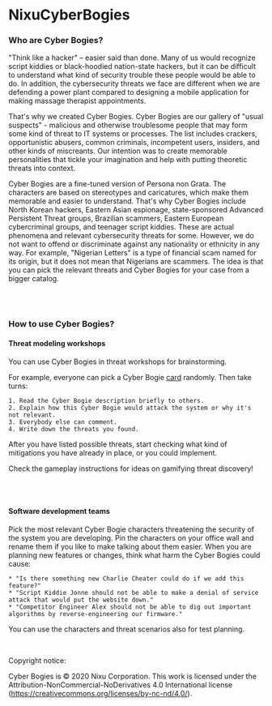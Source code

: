 # NixuCyberBogies

### Who are Cyber Bogies?

"Think like a hacker" – easier said than done. Many of us would recognize script kiddies or black-hoodied nation-state hackers, but it can be difficult to understand what kind of security trouble these people would be able to do. In addition, the cybersecurity threats we face are different when we are defending a power plant compared to designing a mobile application for making massage therapist appointments.

That's why we created Cyber Bogies. Cyber Bogies are our gallery of "usual suspects" - malicious and otherwise troublesome people that may form some kind of threat to IT systems or processes. The list includes crackers, opportunistic abusers, common criminals, incompetent users, insiders, and other kinds of miscreants. Our intention was to create memorable personalities that tickle your imagination and help with putting theoretic threats into context.

Cyber Bogies are a fine-tuned version of Persona non Grata. The characters are based on stereotypes and caricatures, which make them memorable and easier to understand. That's why Cyber Bogies include North Korean hackers, Eastern Asian espionage, state-sponsored Advanced Persistent Threat groups, Brazilian scammers, Eastern European cybercriminal groups, and teenager script kiddies. These are actual phenomena and relevant cybersecurity threats for some. However, we do not want to offend or discriminate against any nationality or ethnicity in any way. For example, "Nigerian Letters" is a type of financial scam named for its origin, but it does not mean that Nigerians are scammers. The idea is that you can pick the relevant threats and Cyber Bogies for your case from a bigger catalog.

<br />
<br />

### How to use Cyber Bogies?

#### Threat modeling workshops

You can use Cyber Bogies in threat workshops for brainstorming.

For example, everyone can pick a Cyber Bogie [card](https://github.com/nixu-corp/NixuCyberBogies/blob/master/Nixu-CyberBogies-2020.pdf) randomly. Then take turns:

    1. Read the Cyber Bogie description briefly to others.
    2. Explain how this Cyber Bogie would attack the system or why it's not relevant.
    3. Everybody else can comment.
    4. Write down the threats you found.

After you have listed possible threats, start checking what kind of mitigations you have already in place, or you could implement.

Check the gameplay instructions for ideas on gamifying threat discovery!


<br />
<br />

#### Software development teams

Pick the most relevant Cyber Bogie characters threatening the security of the system you are developing. Pin the characters on your office wall and rename them if you like to make talking about them easier. When you are planning new features or changes, think what harm the Cyber Bogies could cause:

    * "Is there something new Charlie Cheater could do if we add this feature?" 
    * "Script Kiddie Jonne should not be able to make a denial of service attack that would put the website down."
    * "Competitor Engineer Alex should not be able to dig out important algorithms by reverse-engineering our firmware."

You can use the characters and threat scenarios also for test planning.

<br />

Copyright notice:

Cyber Bogies is © 2020 Nixu Corporation.  This work is licensed under the Attribution-NonCommercial-NoDerivatives 4.0 International license (https://creativecommons.org/licenses/by-nc-nd/4.0/).
